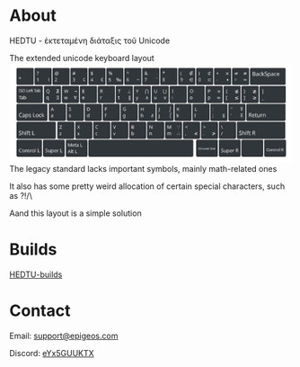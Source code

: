 # About
HEDTU - ἐκτεταμένη διάταξις τοῦ Unicode

The extended unicode keyboard layout
![Layout preview](https://github.com/Epigeos-com/HEDTU/blob/main/preview.png)
The legacy standard lacks important symbols, mainly math-related ones

It also has some pretty weird allocation of certain special characters, such as ?!/\

Aand this layout is a simple solution

# Builds
[HEDTU-builds](https://github.com/Epigeos-com/HEDTU-builds)

# Contact
Email: [support@epigeos.com](mailto:support@epigeos.com)

Discord: [eYx5GUUKTX](https://discord.gg/eYx5GUUKTX)
